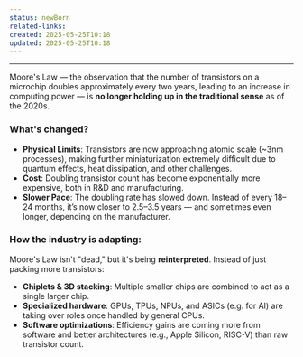 ```yaml
---
status: newBorn
related-links: 
created: 2025-05-25T10:18
updated: 2025-05-25T10:18
---
```

---


Moore's Law — the observation that the number of transistors on a microchip doubles approximately every two years, leading to an increase in computing power — is **no longer holding up in the traditional sense** as of the 2020s.

### What's changed?

- **Physical Limits**: Transistors are now approaching atomic scale (~3nm processes), making further miniaturization extremely difficult due to quantum effects, heat dissipation, and other challenges.
- **Cost**: Doubling transistor count has become exponentially more expensive, both in R&D and manufacturing.
- **Slower Pace**: The doubling rate has slowed down. Instead of every 18–24 months, it’s now closer to 2.5–3.5 years — and sometimes even longer, depending on the manufacturer.

### How the industry is adapting:

Moore's Law isn't "dead," but it's being **reinterpreted**. Instead of just packing more transistors:

- **Chiplets & 3D stacking**: Multiple smaller chips are combined to act as a single larger chip.
- **Specialized hardware**: GPUs, TPUs, NPUs, and ASICs (e.g. for AI) are taking over roles once handled by general CPUs.
- **Software optimizations**: Efficiency gains are coming more from software and better architectures (e.g., Apple Silicon, RISC-V) than raw transistor count.
